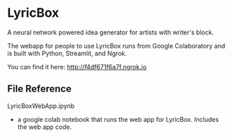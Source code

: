 # LyricBox
A neural network powered idea generator for artists with writer's block.

The webapp for people to use LyricBox runs from Google Colaboratory and is built with Python, Streamlit, and Ngrok.

You can find it here:
http://f4df671f6a7f.ngrok.io

## File Reference 

LyricBoxWebApp.ipynb
- a google colab notebook that runs the web app for LyricBox. Includes the web app code.
